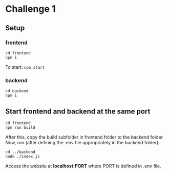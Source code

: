 # Challenge 1

## Setup
### frontend
```
cd frontend
npm i
```
To start: ```npm start```
### backend
```
cd backend
npm i
```
## Start frontend and backend at the same port
```
cd frontend
npm run build
```
After this, copy the build subfolder in frontend folder to the backend folder. Now, run (after defining the .env file appropriately in the backend folder):
```
cd ../backend
node ./index.js
```
Access the website at **localhost:PORT** where PORT is defined in .env file.
